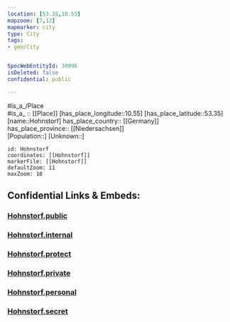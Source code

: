 ```yaml
---
location: [53.35,10.55] 
mapzoom: [7,12] 
mapmarker: city 
type: City
tags:
- geo/City


SpocWebEntityId: 30996
isDeleted: false
confidential: public

---
```

#is_a_/Place  
#is_a_ :: [[Place]] 
[has_place_longitude::10.55] 
[has_place_latitude::53.35] 
[name::Hohnstorf] 
has_place_country:: [[Germany]]  
has_place_province:: [[Niedersachsen]]  
[Population::] 
[Unknown::] 


```leaflet
id: Hohnstorf
coordinates: [[Hohnstorf]] 
markerFile: [[Hohnstorf]] 
defaultZoom: 11 
maxZoom: 18
```


## Confidential Links & Embeds: 

### [Hohnstorf.public](/_public/\Earth\Continent\Europe\Europe~Central\Germany\Germany~West\Niedersachsen\counties~Niedersachsen\Lüneburg\cities~Lüneburg\Scharnebeck\boroughs~ScharnebeckHohnstorf.public.md) 

### [Hohnstorf.internal](/_internal/\Earth\Continent\Europe\Europe~Central\Germany\Germany~West\Niedersachsen\counties~Niedersachsen\Lüneburg\cities~Lüneburg\Scharnebeck\boroughs~ScharnebeckHohnstorf.internal.md) 

### [Hohnstorf.protect](/_protect/\Earth\Continent\Europe\Europe~Central\Germany\Germany~West\Niedersachsen\counties~Niedersachsen\Lüneburg\cities~Lüneburg\Scharnebeck\boroughs~ScharnebeckHohnstorf.protect.md) 

### [Hohnstorf.private](/_private/\Earth\Continent\Europe\Europe~Central\Germany\Germany~West\Niedersachsen\counties~Niedersachsen\Lüneburg\cities~Lüneburg\Scharnebeck\boroughs~ScharnebeckHohnstorf.private.md) 

### [Hohnstorf.personal](/_personal/\Earth\Continent\Europe\Europe~Central\Germany\Germany~West\Niedersachsen\counties~Niedersachsen\Lüneburg\cities~Lüneburg\Scharnebeck\boroughs~ScharnebeckHohnstorf.personal.md) 

### [Hohnstorf.secret](/_secret/\Earth\Continent\Europe\Europe~Central\Germany\Germany~West\Niedersachsen\counties~Niedersachsen\Lüneburg\cities~Lüneburg\Scharnebeck\boroughs~ScharnebeckHohnstorf.secret.md)

